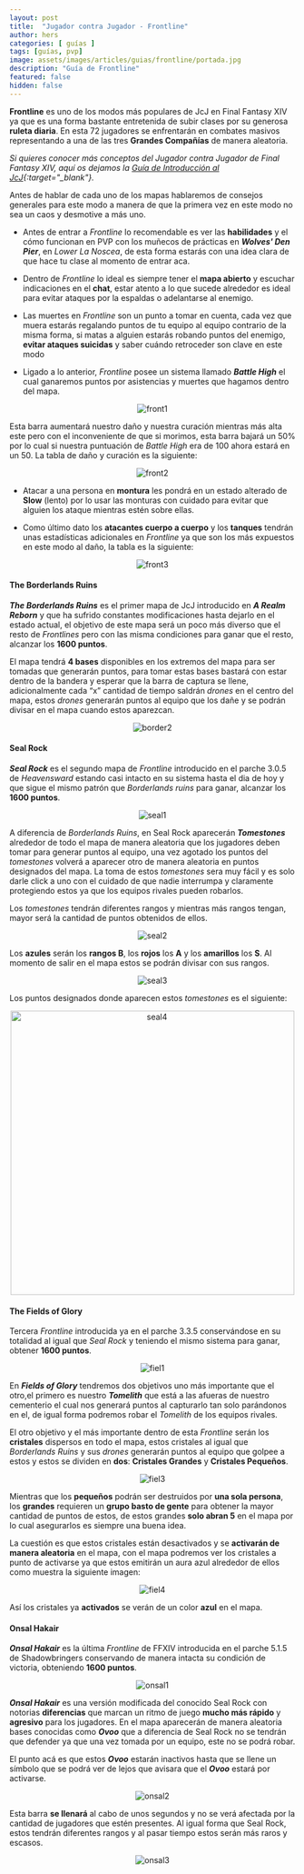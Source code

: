 ```yaml
---
layout: post
title:  "Jugador contra Jugador - Frontline"
author: hers
categories: [ guías ]
tags: [guías, pvp]
image: assets/images/articles/guias/frontline/portada.jpg
description: "Guía de Frontline"
featured: false
hidden: false
---
```

**Frontline** es uno de los modos más populares de JcJ en Final Fantasy XIV ya que es una forma bastante entretenida de subir clases por su generosa **ruleta diaria**. En esta 72 jugadores se enfrentarán en combates masivos representando a una de las tres **Grandes Compañías** de manera aleatoria.

*Si quieres conocer más conceptos del Jugador contra Jugador de Final Fantasy XIV, aquí os dejamos la [Guía de Introducción al JcJ](/introduccion-jcj/){:target="_blank"}.*

Antes de hablar de cada uno de los mapas hablaremos de consejos generales para este modo a manera de que la primera vez en este modo no sea un caos y desmotive a más uno.

* Antes de entrar a *Frontline* lo recomendable es ver las **habilidades** y el cómo funcionan en PVP con los muñecos de prácticas en ***Wolves' Den Pier***, en *Lower La Noscea*, de esta forma estarás con una idea clara de que hace tu clase al momento de entrar aca.

* Dentro de *Frontline* lo ideal es siempre tener el **mapa abierto** y escuchar indicaciones en el **chat**, estar atento a lo que sucede alrededor es ideal para evitar ataques por la espaldas o adelantarse al enemigo.

* Las muertes en *Frontline* son un punto a tomar en cuenta, cada vez que muera estarás regalando puntos de tu equipo al equipo contrario de la misma forma, si matas a alguien estarás robando puntos del enemigo,  **evitar ataques suicidas** y saber cuándo retroceder son clave en este modo

* Ligado a lo anterior, *Frontline* posee un sistema llamado ***Battle High*** el cual ganaremos puntos por asistencias y muertes que hagamos dentro del mapa.

<p align="center"><img src="{{ site.baseurl }}/assets/images/articles/guias/frontline/front1.jpg" alt="front1"/></p>

Esta barra aumentará nuestro daño y nuestra curación mientras más alta este pero con el inconveniente de que si morimos, esta barra bajará un 50% por lo cual si nuestra puntuación de *Battle High* era de 100 ahora estará en un 50. La tabla de daño y curación es la siguiente:

<p align="center"><img src="{{ site.baseurl }}/assets/images/articles/guias/frontline/front2.jpg" alt="front2"/></p>

* Atacar a una persona en **montura** les pondrá en un estado alterado de **Slow** (lento) por lo usar las monturas con cuidado para evitar que alguien los ataque mientras estén sobre ellas.

* Como último dato los **atacantes cuerpo a cuerpo** y los **tanques** tendrán unas estadísticas adicionales en *Frontline* ya que son los más expuestos en este modo al daño, la tabla es la siguiente:

<p align="center"><img src="{{ site.baseurl }}/assets/images/articles/guias/frontline/front3.jpg" alt="front3"/></p>

#### The Borderlands Ruins

***The Borderlands Ruins*** es el primer mapa de JcJ introducido en ***A Realm Reborn*** y que ha sufrido constantes modificaciones hasta dejarlo en el estado actual, el objetivo de este mapa será un poco más diverso que el resto de *Frontlines* pero con las misma condiciones para ganar que el resto, alcanzar los **1600 puntos**.

El mapa tendrá **4 bases** disponibles en los extremos del mapa para ser tomadas que generarán puntos, para tomar estas bases bastará con estar dentro de la bandera y esperar que la barra de captura se llene, adicionalmente cada “x” cantidad de tiempo saldrán *drones* en el centro del mapa, estos *drones* generarán puntos al equipo que los dañe y se podrán divisar en el mapa cuando estos aparezcan.

<p align="center"><img src="{{ site.baseurl }}/assets/images/articles/guias/frontline/border2.jpg" alt="border2"/></p>

#### Seal Rock

***Seal Rock*** es el segundo mapa de *Frontline* introducido en el parche 3.0.5 de *Heavensward* estando casi intacto en su sistema hasta el dia de hoy y que sigue el mismo patrón que *Borderlands ruins* para ganar, alcanzar los **1600 puntos**.

<p align="center"><img src="{{ site.baseurl }}/assets/images/articles/guias/frontline/seal1.jpg" alt="seal1"/></p>

A diferencia de *Borderlands Ruins*, en Seal Rock aparecerán ***Tomestones*** alrededor de todo el mapa de manera aleatoria que los jugadores deben tomar para generar puntos al equipo, una vez agotado los puntos del *tomestones* volverá a aparecer otro de manera aleatoria en puntos designados del mapa. La toma de estos *tomestones* sera muy fácil y es solo darle click a uno con el cuidado de que nadie interrumpa y claramente protegiendo estos ya que los equipos rivales pueden robarlos.

Los *tomestones* tendrán diferentes rangos y mientras más rangos tengan, mayor será la cantidad de puntos obtenidos de ellos.

<p align="center"><img src="{{ site.baseurl }}/assets/images/articles/guias/frontline/seal2.jpg" alt="seal2"/></p>

Los **azules** serán los **rangos B**, los **rojos** los **A** y los **amarillos** los **S**. Al momento de salir en el mapa estos se podrán divisar con sus rangos.

<p align="center"><img src="{{ site.baseurl }}/assets/images/articles/guias/frontline/seal3.jpg" alt="seal3"/></p>

Los puntos designados donde aparecen estos *tomestones* es el siguiente:

<p align="center"><img src="{{ site.baseurl }}/assets/images/articles/guias/frontline/seal4.jpg" width="500" alt="seal4"/></p>

#### The Fields of Glory

Tercera *Frontline* introducida ya en el parche 3.3.5 conservándose en su totalidad al igual que *Seal Rock* y teniendo el mismo sistema para ganar, obtener **1600 puntos**.

<p align="center"><img src="{{ site.baseurl }}/assets/images/articles/guias/frontline/fiel1.jpg" alt="fiel1"/></p>

En ***Fields of Glory*** tendremos dos objetivos uno más importante que el otro,el primero es nuestro ***Tomelith*** que está a las afueras de nuestro cementerio el cual nos generará puntos al capturarlo tan solo parándonos en el, de igual forma podremos robar el *Tomelith* de los equipos rivales.

El otro objetivo y el más importante dentro de esta *Frontline* serán los **cristales** dispersos en todo el mapa, estos cristales al igual que *Borderlands Ruins* y sus *drones* generarán puntos al equipo que golpee a estos y estos se dividen en **dos**: **Cristales Grandes** y **Cristales Pequeños**.

<p align="center"><img src="{{ site.baseurl }}/assets/images/articles/guias/frontline/fiel3.jpg" alt="fiel3"/></p>

Mientras que los **pequeños** podrán ser destruidos por **una sola persona**, los **grandes** requieren un **grupo basto de gente** para obtener la mayor cantidad de puntos de estos, de estos grandes **solo abran 5** en el mapa por lo cual asegurarlos es siempre una buena idea.

La cuestión es que estos cristales están desactivados y se **activarán de manera aleatoria** en el mapa, con el mapa podremos ver los cristales a punto de activarse ya que estos emitirán un aura azul alrededor de ellos como muestra la siguiente imagen:

<p align="center"><img src="{{ site.baseurl }}/assets/images/articles/guias/frontline/fiel4.jpg" alt="fiel4"/></p>

Así los cristales ya **activados** se verán de un color **azul** en el mapa.

#### Onsal Hakair

***Onsal Hakair*** es la última *Frontline* de FFXIV introducida en el parche 5.1.5 de Shadowbringers conservando de manera intacta su condición de victoria, obteniendo **1600 puntos**.

<p align="center"><img src="{{ site.baseurl }}/assets/images/articles/guias/frontline/onsal1.jpg" alt="onsal1"/></p>

***Onsal Hakair*** es una versión modificada del conocido Seal Rock con notorias **diferencias** que marcan un ritmo de juego **mucho más rápido** y **agresivo** para los jugadores. En el mapa aparecerán de manera aleatoria bases conocidas como ***Ovoo*** que a diferencia de Seal Rock no se tendrán que defender ya que una vez tomada por un equipo, este no se podrá robar.

El punto acá es que estos ***Ovoo*** estarán inactivos hasta que se llene un símbolo que se podrá ver de lejos que avisara que el ***Ovoo*** estará por activarse.

<p align="center"><img src="{{ site.baseurl }}/assets/images/articles/guias/frontline/onsal2.jpg" alt="onsal2"/></p>

Esta barra **se llenará** al cabo de unos segundos y no se verá afectada por la cantidad de jugadores que estén presentes. Al igual forma que Seal Rock, estos tendrán diferentes rangos y al pasar tiempo estos serán más raros y escasos.

<p align="center"><img src="{{ site.baseurl }}/assets/images/articles/guias/frontline/onsal3.jpg" alt="onsal3"/></p>